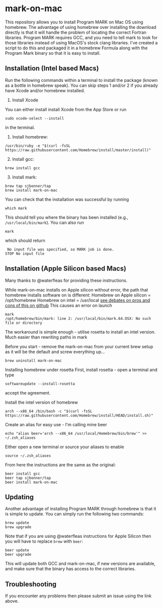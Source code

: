 # mark-on-mac

This repository allows you to install Program MARK on Mac OS using homebrew. The advantage of using homebrew over installing the download directly is that it will handle the problem of locating the correct Fortran libraries. Program MARK requires GCC, and you need to tell mark to look for those libraries instead of using MacOS's stock clang libraries. I've created a script to do this and packaged it in a homebrew Formula along with the Program Mark binary so that it is easy to install.

## Installation (Intel based Macs)

Run the following commands within a terminal to install the package (known as a bottle in homebrew speak). You can skip steps 1 and/or 2 if you already have Xcode and/or homebrew installed. 

1) Install Xcode

You can either install install Xcode from the App Store or run
```
sudo xcode-select --install
```
in the terminal.

1) Install homebrew:
```
/usr/bin/ruby -e "$(curl -fsSL https://raw.githubusercontent.com/Homebrew/install/master/install)"
```

2) Install gcc:
```
brew install gcc
```

3) Install mark:
```
brew tap sjbonner/tap
brew install mark-on-mac
```



You can check that the installation was successful by running
```
which mark
```
This should tell you where the binary has been installed (e.g., `/usr/local/bin/mark`). You can also run
```
mark
```
which should return 
```
 No input file was specified, so MARK job is done.
STOP No input file
```

## Installation (Apple Silicon based Macs)

Many thanks to @waterfleas for providing these instructions.

While mark-on-mac installs on Apple silicon without error, the path that homebrew installs software on is different:
Homebrew on Apple silicon = /opt/homebrew
Homebrew on intel = /usr/local
[see debates on pros and cons of this on github](https://github.com/Homebrew/brew/issues/9177)
This causes an error on launch

```
mark
/opt/homebrew/bin/mark: line 2: /usr/local/bin/mark.64.OSX: No such file or directory
```

The workaround is simple enough - utilise rosetta to install an intel version. Much easier than rewriting paths in mark

Before you start - remove the mark-on-mac from your current brew setup as it will be the default and screw everything up...
```
brew uninstall mark-on-mac
```

Installing homebrew under rosetta
First, install rosetta - open a terminal and type
```
softwareupdate --install-rosetta
```
accept the agreement.

Install the intel version of homebrew
```
arch --x86_64 /bin/bash -c "$(curl -fsSL https://raw.githubusercontent.com/Homebrew/install/HEAD/install.sh)"
```

Create an alias for easy use - I'm calling mine beer
```
echo "alias beer='arch --x86_64 /usr/local/Homebrew/bin/brew'" >> ~/.zsh_aliases
```

Either open a new terminal or source your aliases to enable
```
source ~/.zsh_aliases
```

From here the instructions are the same as the original:
```
beer install gcc
beer tap sjbonner/tap
beer install mark-on-mac
```

## Updating
Another advantage of installing Program MARK through homebrew is that it is simple to update. You can simply run the following two commands:
```
brew update
brew upgrade
```
Note that if you are using @waterfleas instructions for Apple Silicon then you will have to replace `brew` with `beer`:
```
beer update
beer upgrade
```
This will update both GCC and mark-on-mac, if new versions are available, and make sure that the binary has access to the correct libraries.

## Troubleshooting

If you encounter any problems then please submit an issue using the link above. 

